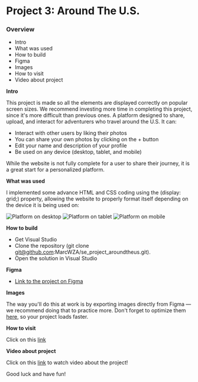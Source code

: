 # Project 3: Around The U.S.

### Overview

- Intro
- What was used
- How to build
- Figma
- Images
- How to visit
- Video about project

**Intro**

This project is made so all the elements are displayed correctly on popular screen sizes. We recommend investing more time in completing this project, since it's more difficult than previous ones.
A platform designed to share, upload, and interact for adventurers who travel around the U.S. It can:

- Interact with other users by liking their photos
- You can share your own photos by clicking on the + button
- Edit your name and description of your profile
- Be used on any device (desktop, tablet, and mobile)

While the website is not fully complete for a user to share their journey, it is a great start for a personalized platform.

**What was used**

I implemented some advance HTML and CSS coding using the (display: grid;) property, allowing the website to properly format itself depending on the device it is being used on:

![Platform on desktop](.src/images/demo/Screenshot%202024-02-20%20001015.png)
![Platform on tablet](.src/images/demo/Screenshot%202024-02-20%20001048.png)
![Platform on mobile](.src/images/demo/Screenshot%202024-02-20%20001114.png)

**How to build**

- Get Visual Studio
- Clone the repository (git clone git@github.com:MarcWZA/se_project_aroundtheus.git).
- Open the solution in Visual Studio

**Figma**

- [Link to the project on Figma](https://www.figma.com/file/ii4xxsJ0ghevUOcssTlHZv/Sprint-3%3A-Around-the-US?node-id=0%3A1)

**Images**

The way you'll do this at work is by exporting images directly from Figma — we recommend doing that to practice more. Don't forget to optimize them [here](https://tinypng.com/), so your project loads faster.

**How to visit**

Click on this [link](https://marcwza.github.io/se_project_aroundtheus/)

**Video about project**

Click on this [link](https://drive.google.com/file/d/1nX-GZ9_YsbcLz6B9uaEHLb_4pubRv6B-/view?usp=sharing) to watch video about the project!

Good luck and have fun!
